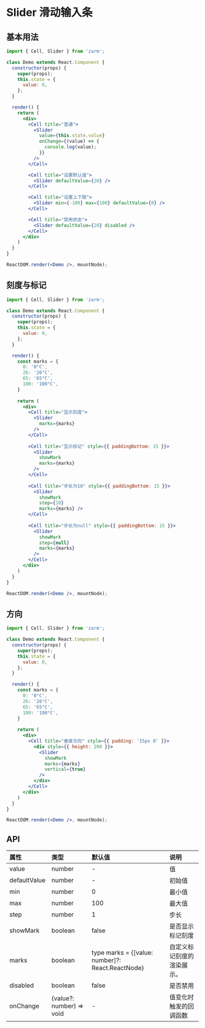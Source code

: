 # Slider 滑动输入条



## 基本用法
```jsx
import { Cell, Slider } from 'zarm';

class Demo extends React.Component {
  constructor(props) {
    super(props);
    this.state = {
      value: 0,
    };
  }

  render() {
    return (
      <div>
        <Cell title="普通">
          <Slider
            value={this.state.value}
            onChange={(value) => {
              console.log(value);
            }}
          />
        </Cell>

        <Cell title="设置默认值">
          <Slider defaultValue={20} />
        </Cell>

        <Cell title="设置上下限">
          <Slider min={-100} max={100} defaultValue={0} />
        </Cell>

        <Cell title="禁用状态">
          <Slider defaultValue={20} disabled />
        </Cell>
      </div>
    )
  }
}

ReactDOM.render(<Demo />, mountNode);
```

## 刻度与标记
```jsx
import { Cell, Slider } from 'zarm';

class Demo extends React.Component {
  constructor(props) {
    super(props);
    this.state = {
      value: 0,
    };
  }

  render() {
    const marks = {
      0: '0°C',
      26: '26°C',
      65: '65°C',
      100: '100°C',
    }
  
    return (
      <div>
        <Cell title="显示刻度">
          <Slider 
            marks={marks} 
          />
        </Cell>
        
        <Cell title="显示标记" style={{ paddingBottom: 15 }}>
          <Slider
            showMark 
            marks={marks} 
          />
        </Cell>
        
        <Cell title="步长为10" style={{ paddingBottom: 15 }}>
          <Slider
            showMark 
            step={10}
            marks={marks} />
        </Cell>
        
        <Cell title="步长为null" style={{ paddingBottom: 15 }}>
          <Slider
            showMark
            step={null}
            marks={marks} 
          />
        </Cell>
      </div>
    )
  }
}

ReactDOM.render(<Demo />, mountNode);
```

## 方向
```jsx
import { Cell, Slider } from 'zarm';

class Demo extends React.Component {
  constructor(props) {
    super(props);
    this.state = {
      value: 0,
    };
  }

  render() {
    const marks = {
      0: '0°C',
      26: '26°C',
      65: '65°C',
      100: '100°C',
    }
  
    return (
      <div>
        <Cell title="垂直方向" style={{ padding: '15px 0' }}>
          <div style={{ height: 200 }}>
            <Slider
              showMark
              marks={marks}
              vertical={true} 
            />
          </div>
        </Cell>
      </div>
    )
  }
}

ReactDOM.render(<Demo />, mountNode);
```


## API

| 属性 | 类型 | 默认值 | 说明 |
| :--- | :--- | :--- | :--- |
| value | number | - | 值 |
| defaultValue | number | - | 初始值 |
| min | number | 0 | 最小值 |
| max | number | 100 | 最大值 |
| step | number | 1 | 步长 |
| showMark | boolean | false | 是否显示标记刻度 |
| marks | boolean | type marks = {[value: number]?: React.ReactNode} | 自定义标记刻度的渲染展示。|
| disabled | boolean | false | 是否禁用 |
| onChange | (value?: number) => void | - | 值变化时触发的回调函数 |
